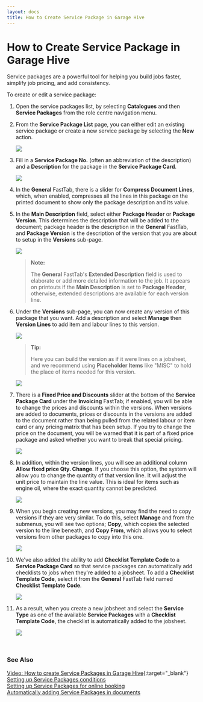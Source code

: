 ```yaml
---
layout: docs
title: How to Create Service Package in Garage Hive
---
```


# How to Create Service Package in Garage Hive
Service packages are a powerful tool for helping you build jobs faster, simplify job pricing, and add consistency.

To create or edit a service package: 
1. Open the service packages list, by selecting **Catalogues** and then **Service Packages** from the role centre navigation menu.
2. From the **Service Package List** page, you can either edit an existing service package or create a new service package by selecting the **New** action. 

   ![](media/garagehive-create-service-package1.gif)

3. Fill in a **Service Package No.** (often an abbreviation of the description) and a **Description** for the package in the **Service Package Card**.

   ![](media/garagehive-create-service-package2.gif)

4. In the **General** FastTab, there is a slider for **Compress Document Lines**, which, when enabled, compresses all the lines in this package on the printed document to show only the package description and its value.
5. In the **Main Description** field, select either **Package Header** or **Package Version**. This determines the description that will be added to the document; package header is the description in the **General** FastTab, and **Package Version** is the description of the version that you are about to setup in the **Versions** sub-page.

   ![](media/garagehive-create-service-package3.gif)

   > **Note:**
   >
   > The **General** FastTab's **Extended Description** field is used to elaborate or add more detailed information to the job. It appears on printouts if the **Main Description** is set to **Package Header**, otherwise, extended descriptions are available for each version line. 

6. Under the **Versions** sub-page, you can now create any version of this package that you want. Add a description and select **Manage** then **Version Lines** to add item and labour lines to this version.

   ![](media/garagehive-create-service-package4.gif)

   > **Tip:**
   > 
   > Here you can build the version as if it were lines on a jobsheet, and we recommend using **Placeholder Items** like "MISC" to hold the place of items needed for this version.

   ![](media/garagehive-create-service-package5.gif)

7. There is a **Fixed Price and Discounts** slider at the bottom of the **Service Package Card** under the **Invoicing** FastTab; if enabled, you will be able to change the prices and discounts within the versions. When versions are added to documents, prices or discounts in the versions are added to the document rather than being pulled from the related labour or item card or any pricing matrix that has been setup. If you try to change the price on the document, you will be warned that it is part of a fixed price package and asked whether you want to break that special pricing.

   ![](media/garagehive-create-service-package6.gif)

8. In addition, within the version lines, you will see an additional column **Allow fixed price Qty. Change**. If you choose this option, the system will allow you to change the quantity of that version line. It will adjust the unit price to maintain the line value. This is ideal for items such as engine oil, where the exact quantity cannot be predicted.

   ![](media/garagehive-create-service-package7.gif)

9. When you begin creating new versions, you may find the need to copy versions if they are very similar. To do this, select **Manage** and from the submenus, you will see two options; **Copy**, which copies the selected version to the line beneath, and **Copy From**, which allows you to select versions from other packages to copy into this one.

   ![](media/garagehive-create-service-package8.gif)

10. We've also added the ability to add **Checklist Template Code** to a **Service Package Card** so that service packages can automatically add checklists to jobs when they're added to a jobsheet. To add a **Checklist Template Code**, select it from the **General** FastTab field named **Checklist Template Code**.

    ![](media/garagehive-create-service-package9.gif)

11. As a result, when you create a new jobsheet and select the **Service Type** as one of the available **Service Packages** with a **Checklist Template Code**, the checklist is automatically added to the jobsheet.

    ![](media/garagehive-create-service-package10.gif)


<br>

### **See Also**

[Video: How to create Service Packages in Garage Hive](http://www.youtube.com/watch?v=J1-KVnbnBLs){:target="_blank"} \
[Setting up Service Packages conditions](/docs/service-package-conditions.html) \
[Setting up Service Packages for online booking](/docs/garagehive-onlinebooking-service-packages.html) \
[Automatically adding Service Packages in documents](/docs/garagehive-automatically-adding-service-packages.html)